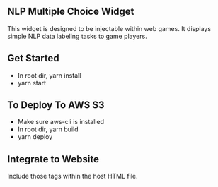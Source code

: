 ## NLP Multiple Choice Widget

This widget is designed to be injectable within web games. It displays simple NLP data labeling tasks to game players.

## Get Started

- In root dir, yarn install
- yarn start

## To Deploy To AWS S3

- Make sure aws-cli is installed
- In root dir, yarn build
- yarn deploy

## Integrate to Website

Include those tags within the host HTML file.

<div id="react-target"></div>
<script src="https://widget-deployment.s3-us-west-1.amazonaws.com/bundle.js"></script>

